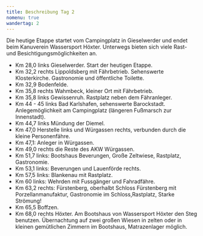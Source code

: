 ```yaml
---
title: Beschreibung Tag 2
nomenu: true
wandertag: 2
---
```


Die heutige Etappe startet vom Campingplatz in Gieselwerder und endet beim Kanuverein Wassersport Höxter. Unterwegs bieten sich viele Rast- und Besichtigungsmöglichkeiten an.  

- Km 28,0 links Gieselwerder. Start der heutigen Etappe.
-	Km 32,2 rechts Lippoldsberg mit Fährbetrieb. Sehenswerte Klosterkirche. Gastronomie und öffentliche Toilette. 
-	Km 32,9 Bodenfelde. 
- Km 35,8 rechts Wahmbeck, kleiner Ort mit Fährbetrieb.
- Km 35,8 links Gewissenruh. Rastplatz neben dem Fähranleger.
-	Km 44 - 45 links Bad Karlshafen, sehenswerte Barockstadt. Anlegemöglichkeit am Campingplatz (längeren Fußmarsch zur Innenstadt). 
-	Km 44,7 links Mündung  der Diemel.
-	Km 47,0 Herstelle links und Würgassen rechts, verbunden durch die kleine Personenfähre. 
-	Km 47,1: Anleger in Würgassen.
- Km 49,0 rechts die Reste des AKW Würgassen. 
- Km 51,7 links: Bootshaus Beverungen, Große Zeltwiese, Rastplatz, Gastronomie.
-	Km 53,1 links: Beverungen und Lauenförde rechts.
-	Km 57,5 links: Blankenau mit Rastplatz. 
-	Km 60 links: Wehrden mit Fussgänger und Fahradfähre.
- Km 63,2 rechts: Fürstenberg, oberhalbt Schloss Fürstenberg mit Porzellanmanufaktur, Gastronomie im Schloss,Rastplatz, Starke Strömung!
-	Km 65,5 Boffzen.
-	Km 68,0  rechts Höxter. Am Bootshaus von Wassersport Höxter den Steg benutzen. Übernachtung auf zwei großen Wiesen in zelten oder in kleinen gemütlichen Zimmern im Bootshaus, Matrazenlager möglich.
